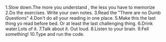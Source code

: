 1.Slow down.The more you understand , the less you have to memorize 
2.Do the exercises. Write your own notes. 
3.Read the "There are no Dumb Questions" 
4.Don't do all your reading in one place. 
5.Make this the last thing yo read before bed. Or at least the last challenging thing. 
6.Drink water.Lots of it. 
7.Talk about it. Out loud. 
8.Listen to your brain. 
9.Fell something! 
10.Type and run the code. 
